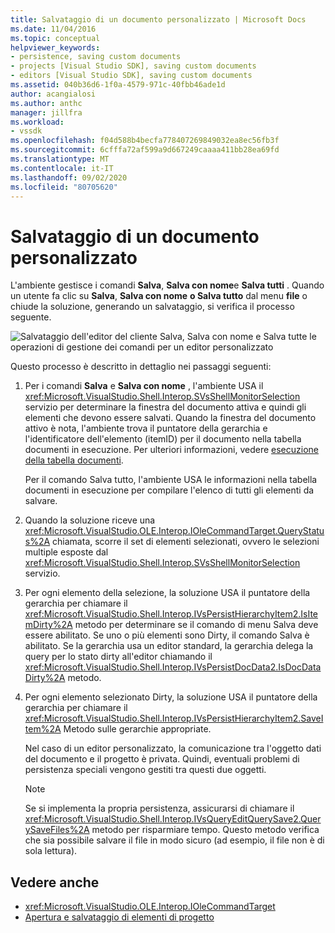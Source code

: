 ```yaml
---
title: Salvataggio di un documento personalizzato | Microsoft Docs
ms.date: 11/04/2016
ms.topic: conceptual
helpviewer_keywords:
- persistence, saving custom documents
- projects [Visual Studio SDK], saving custom documents
- editors [Visual Studio SDK], saving custom documents
ms.assetid: 040b36d6-1f0a-4579-971c-40fbb46ade1d
author: acangialosi
ms.author: anthc
manager: jillfra
ms.workload:
- vssdk
ms.openlocfilehash: f04d588b4becfa778407269849032ea8ec56fb3f
ms.sourcegitcommit: 6cfffa72af599a9d667249caaaa411bb28ea69fd
ms.translationtype: MT
ms.contentlocale: it-IT
ms.lasthandoff: 09/02/2020
ms.locfileid: "80705620"
---
```

# <a name="saving-a-custom-document"></a>Salvataggio di un documento personalizzato
L'ambiente gestisce i comandi **Salva**, **Salva con nome**e **Salva tutti** . Quando un utente fa clic su **Salva**, **Salva con nome** **o Salva tutto** dal menu **file** o chiude la soluzione, generando un salvataggio, si verifica il processo seguente.

 ![Salvataggio dell'editor del cliente](../../extensibility/internals/media/private.gif "Privati") Salva, Salva con nome e Salva tutte le operazioni di gestione dei comandi per un editor personalizzato

 Questo processo è descritto in dettaglio nei passaggi seguenti:

1. Per i comandi **Salva** e **Salva con nome** , l'ambiente USA il <xref:Microsoft.VisualStudio.Shell.Interop.SVsShellMonitorSelection> servizio per determinare la finestra del documento attiva e quindi gli elementi che devono essere salvati. Quando la finestra del documento attivo è nota, l'ambiente trova il puntatore della gerarchia e l'identificatore dell'elemento (itemID) per il documento nella tabella documenti in esecuzione. Per ulteriori informazioni, vedere [esecuzione della tabella documenti](../../extensibility/internals/running-document-table.md).

     Per il comando Salva tutto, l'ambiente USA le informazioni nella tabella documenti in esecuzione per compilare l'elenco di tutti gli elementi da salvare.

2. Quando la soluzione riceve una <xref:Microsoft.VisualStudio.OLE.Interop.IOleCommandTarget.QueryStatus%2A> chiamata, scorre il set di elementi selezionati, ovvero le selezioni multiple esposte dal <xref:Microsoft.VisualStudio.Shell.Interop.SVsShellMonitorSelection> servizio.

3. Per ogni elemento della selezione, la soluzione USA il puntatore della gerarchia per chiamare il <xref:Microsoft.VisualStudio.Shell.Interop.IVsPersistHierarchyItem2.IsItemDirty%2A> metodo per determinare se il comando di menu Salva deve essere abilitato. Se uno o più elementi sono Dirty, il comando Salva è abilitato. Se la gerarchia usa un editor standard, la gerarchia delega la query per lo stato dirty all'editor chiamando il <xref:Microsoft.VisualStudio.Shell.Interop.IVsPersistDocData2.IsDocDataDirty%2A> metodo.

4. Per ogni elemento selezionato Dirty, la soluzione USA il puntatore della gerarchia per chiamare il <xref:Microsoft.VisualStudio.Shell.Interop.IVsPersistHierarchyItem2.SaveItem%2A> Metodo sulle gerarchie appropriate.

     Nel caso di un editor personalizzato, la comunicazione tra l'oggetto dati del documento e il progetto è privata. Quindi, eventuali problemi di persistenza speciali vengono gestiti tra questi due oggetti.

    > [!NOTE]
    > Se si implementa la propria persistenza, assicurarsi di chiamare il <xref:Microsoft.VisualStudio.Shell.Interop.IVsQueryEditQuerySave2.QuerySaveFiles%2A> metodo per risparmiare tempo. Questo metodo verifica che sia possibile salvare il file in modo sicuro (ad esempio, il file non è di sola lettura).

## <a name="see-also"></a>Vedere anche
- <xref:Microsoft.VisualStudio.OLE.Interop.IOleCommandTarget>
- [Apertura e salvataggio di elementi di progetto](../../extensibility/internals/opening-and-saving-project-items.md)
